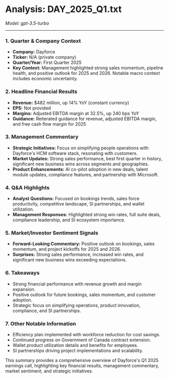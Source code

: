 # Analysis: DAY_2025_Q1.txt

*Model: gpt-3.5-turbo*

---

### 1. **Quarter & Company Context**
- **Company:** Dayforce
- **Ticker:** N/A (private company)
- **Quarter/Year:** First Quarter 2025
- **Key Context:** Management highlighted strong sales momentum, pipeline health, and positive outlook for 2025 and 2026. Notable macro context includes economic uncertainty.

### 2. **Headline Financial Results**
- **Revenue:** $482 million, up 14% YoY (constant currency)
- **EPS:** Not provided
- **Margins:** Adjusted EBITDA margin at 32.5%, up 240 bps YoY
- **Guidance:** Reiterated guidance for revenue, adjusted EBITDA margin, and free cash flow margin for 2025

### 3. **Management Commentary**
- **Strategic Initiatives:** Focus on simplifying people operations with Dayforce's HCM software stack, resonating with customers.
- **Market Updates:** Strong sales performance, best first quarter in history, significant new business wins across segments and geographies.
- **Product Enhancements:** AI co-pilot adoption in new deals, talent module updates, compliance features, and partnership with Microsoft.

### 4. **Q&A Highlights**
- **Analyst Questions:** Focused on bookings trends, sales force productivity, competitive landscape, SI partnerships, and wallet utilization.
- **Management Responses:** Highlighted strong win rates, full suite deals, compliance leadership, and SI ecosystem importance.

### 5. **Market/Investor Sentiment Signals**
- **Forward-Looking Commentary:** Positive outlook on bookings, sales momentum, and project kickoffs for 2025 and 2026.
- **Surprises:** Strong sales performance, increased win rates, and significant new business wins exceeding expectations.

### 6. **Takeaways**
- Strong financial performance with revenue growth and margin expansion.
- Positive outlook for future bookings, sales momentum, and customer adoption.
- Strategic focus on simplifying operations, product innovation, compliance, and SI partnerships.

### 7. **Other Notable Information**
- Efficiency plan implemented with workforce reduction for cost savings.
- Continued progress on Government of Canada contract extension.
- Wallet product utilization details and benefits for employees.
- SI partnerships driving project implementations and scalability.

This summary provides a comprehensive overview of Dayforce's Q1 2025 earnings call, highlighting key financial results, management commentary, market sentiment, and strategic initiatives.